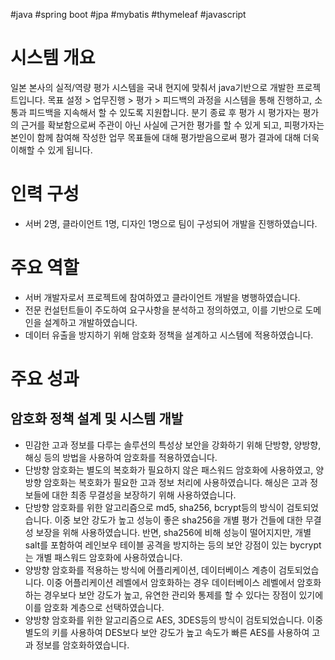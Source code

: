 #java #spring boot #jpa #mybatis #thymeleaf #javascript

# 시스템 개요
일본 본사의 실적/역량 평가 시스템을 국내 현지에 맞춰서 java기반으로 개발한 프로젝트입니다. 목표 설정 > 업무진행 > 평가 > 피드백의 과정을 시스템을 통해 진행하고, 소통과 피드백을 지속해서 할 수 있도록 지원합니다.
분기 종료 후 평가 시 평가자는 평가의 근거를 확보함으로써 주관이 아닌 사실에 근거한 평가를 할 수 있게 되고, 피평가자는 본인이 함께 참여해 작성한 업무 목표들에 대해 평가받음으로써 평가 결과에 대해 더욱 이해할 수 있게 됩니다.

# 인력 구성
- 서버 2명, 클라이언트 1명, 디자인 1명으로 팀이 구성되어 개발을 진행하였습니다.

# 주요 역할
- 서버 개발자로서 프로젝트에 참여하였고 클라이언트 개발을 병행하였습니다. 
- 전문 컨설턴트들이 주도하여 요구사항을 분석하고 정의하였고, 이를 기반으로 도메인을 설계하고 개발하였습니다.
- 데이터 유출을 방지하기 위해 암호화 정책을 설계하고 시스템에 적용하였습니다.

# 주요 성과
## 암호화 정책 설계 및 시스템 개발
- 민감한 고과 정보를 다루는 솔루션의 특성상 보안을 강화하기 위해 단방향, 양방향, 해싱 등의 방법을 사용하여 암호화를 적용하였습니다.
- 단방향 암호화는 별도의 복호화가 필요하지 않은 패스워드 암호화에 사용하였고, 양방향 암호화는 복호화가 필요한 고과 정보 처리에 사용하였습니다. 해싱은 고과 정보들에 대한 최종 무결성을 보장하기 위해 사용하였습니다.
- 단방향 암호화를 위한 알고리즘으로 md5, sha256, bcrypt등의 방식이 검토되었습니다. 이중 보안 강도가 높고 성능이 좋은 sha256을 개별 평가 건들에 대한 무결성 보장을 위해 사용하였습니다. 반면, sha256에 비해 성능이 떨어지지만, 개별 salt를 포함하여 레인보우 테이블 공격을 방지하는 등의 보안 강점이 있는 bycrypt는 개별 패스워드 암호화에 사용하였습니다.
- 양방향 암호화를 적용하는 방식에 어플리케이션, 데이터베이스 계층이 검토되었습니다. 이중 어플리케이션 레벨에서 암호화하는 경우 데이터베이스 레벨에서 암호화하는 경우보다 보안 강도가 높고, 유연한 관리와 통제를 할 수 있다는 장점이 있기에 이를 암호화 계층으로 선택하였습니다.
- 양방향 암호화를 위한 알고리즘으로 AES, 3DES등의 방식이 검토되었습니다. 이중 별도의 키를 사용하여 DES보다 보안 강도가 높고 속도가 빠른 AES를 사용하여 고과 정보를 암호화하였습니다.